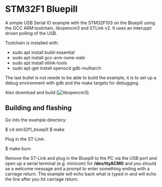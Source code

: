 # STM32F1 Bluepill
A simple USB Serial IO example with the STM32F103 on the Bluepill using the GCC ARM toolchain, libopencm3 and STLink v2. It uses an interuppt driven polling of the USB.

Toolchain is installed with:

- sudo apt install build-essential
- sudo apt install gcc-arm-none-eabi
- sudo apt install stlink-tools
- sudo apt-get install openocd gdb-multiarch

The last bullet is not neede to be able to build the example, it is to set up a debug environment with gdb and the make targets for debugging.

Also download and build [![libopencm3](https://github.com/libopencm3/libopencm3)].

## Building and flashing
Go into the example directory:

  $ cd stm32f1_bluepill
  $ make

Plug in the ST-Link:

  $ make burn
  
Remove the ST-Link and plug in the Bluepill to the PC via the USB port and open up a serial terminal (e.g. minicom) for **/dev/ttyACM0** and you should se a welcome message and a prompt to enter something ending with a carriage return. The example will echo back what is typed in and will echo the line after you hit carriage return.

